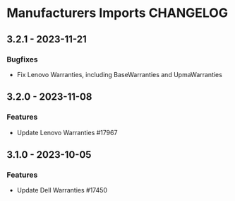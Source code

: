 # Manufacturers Imports CHANGELOG

## 3.2.1 - 2023-11-21
### Bugfixes
- Fix Lenovo Warranties, including BaseWarranties and UpmaWarranties

## 3.2.0 - 2023-11-08
### Features
- Update Lenovo Warranties #17967

## 3.1.0 - 2023-10-05
### Features
- Update Dell Warranties #17450
